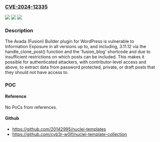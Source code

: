 ### [CVE-2024-12335](https://cve.mitre.org/cgi-bin/cvename.cgi?name=CVE-2024-12335)
![](https://img.shields.io/static/v1?label=Product&message=Avada%20(Fusion)%20Builder&color=blue)
![](https://img.shields.io/static/v1?label=Version&message=*%3C%3D%203.11.12%20&color=brighgreen)
![](https://img.shields.io/static/v1?label=Vulnerability&message=CWE-639%20Authorization%20Bypass%20Through%20User-Controlled%20Key&color=brighgreen)

### Description

The Avada (Fusion) Builder plugin for WordPress is vulnerable to Information Exposure in all versions up to, and including, 3.11.12 via the handle_clone_post() function and the 'fusion_blog' shortcode and due to insufficient restrictions on which posts can be included. This makes it possible for authenticated attackers, with contributor-level access and above, to extract data from password protected, private, or draft posts that they should not have access to.

### POC

#### Reference
No PoCs from references.

#### Github
- https://github.com/20142995/nuclei-templates
- https://github.com/cyb3r-w0lf/nuclei-template-collection

